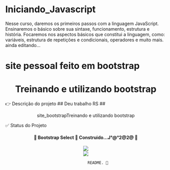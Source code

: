 # Iniciando_Javascript
Nesse curso, daremos os primeiros passos com a linguagem JavaScript. Ensinaremos o básico sobre sua sintaxe, funcionamento, estrutura e história. Focaremos nos aspectos básicos que constitui a linguagem, como: variáveis, estrutura de repetições e condicionais, operadores e muito mais.
ainda editando...
# site pessoal feito em bootstrap 

<h1 align="center">Treinando e utilizando bootstrap</h1>
👉  Descrição do projeto ## Deu trabalho RS ## 
<p align="center">site_bootstrapTreinando e utilizando bootstrap</P>
    ✅ Status do Projeto
<h4 align="center"> 
	🚧  Bootstrap Select 🚀 Construido...J°@°2@2@  🚧
</h4>
<center><img src="https://tenor.com/view/minion-woohoo-yeah-excited-cheer-gif-5002827"/></center>

<center><img src="https://tenor.com/view/winning-dance-trump-gif-13295781"/></center>

                                        README. 💝
